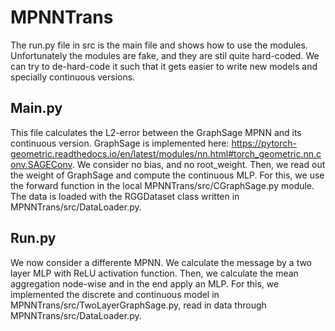 # MPNNTrans

The run.py file in src is the main file and shows how to use the modules. Unfortunately the modules are fake, and they are stil quite hard-coded. We can try to de-hard-code it such that it gets easier to write new models and specially continuous versions.

## Main.py

This file calculates the L2-error between the GraphSage MPNN and its continuous version. GraphSage is implemented here: https://pytorch-geometric.readthedocs.io/en/latest/modules/nn.html#torch_geometric.nn.conv.SAGEConv. We consider no bias, and no root_weight. Then, we read out the weight of GraphSage and compute the continuous MLP. For this, we use the forward function in the local MPNNTrans/src/CGraphSage.py  module. The data is loaded with the RGGDataset class written in  MPNNTrans/src/DataLoader.py.


## Run.py

We now consider a differente MPNN. We calculate the message by a two layer MLP with ReLU activation function. Then, we calculate the mean aggregation node-wise and in the end apply an MLP. For this, we implemented the discrete and continuous model in MPNNTrans/src/TwoLayerGraphSage.py, read in data through MPNNTrans/src/DataLoader.py.
